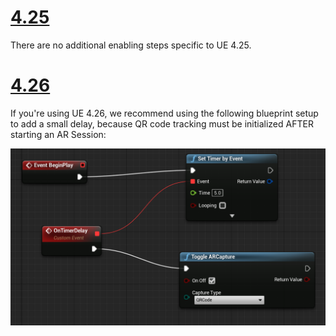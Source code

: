 # [4.25](#tab/425)

There are no additional enabling steps specific to UE 4.25.

# [4.26](#tab/426)

If you're using UE 4.26, we recommend using the following blueprint setup to add a small delay, because QR code tracking must be initialized AFTER starting an AR Session:

![Blueprint of the Toggle ARCapture function with delay](../images/qr-codes-img-01.png)
